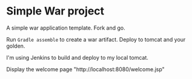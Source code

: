 # Simple War project 

A simple war application template. Fork and go. 

Run `Gradle assemble` to create a war artifact. Deploy to tomcat and your golden.

I'm using Jenkins to build and deploy to my local tomcat.  

Display the welcome page "http://localhost:8080/welcome.jsp"



